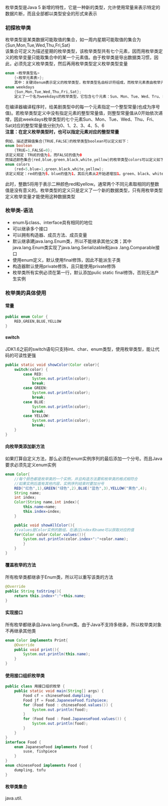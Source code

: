 枚举类型是Java 5 新增的特性，它是一种新的类型，允许使用常量来表示特定的数据片断，而且全部都以类型安全的形式来表示  
### 初探枚举类  
枚举类型是某类数据可能取值的集合，如一周内星期可能取值的集合为  
{Sun,Mon,Tue,Wed,Thu,Fri,Sat}  
该集合可定义为描述星期的枚举类型，该枚举类型共有七个元素，因而用枚举类定义的枚举变量只能取集合中的某一个元素值。由于枚举类是导出数据类习惯，因此，必须先定义枚举类型，然后再用枚举类型定义枚举类型变量  
```java
enum <枚举类型名>
    {<枚举元素表>};  
    其中：关键词enum表示定义的枚举类型，枚举类型名由标识符组成，而枚举元素表由枚举元素或枚举常量组成，例如  
enum weekdays
    {Sun,Mon,Tue,Wed,Thu,Fri,Sat};
    定义了一个名为weekdays的枚举类型，它包含七个元素：Sun、Mon、Tue、Wed、Tru、Fri、Sat 
```  
在编译器编译程序时，给美剧类型中的每一个元素指定一个整型常量(也成为序号值)。若枚举类型定义中没有指定元素的整型常量值，则整型常量值从0开始依次递增，因此weekdays枚举类型的七个元素Sun、Mon、Tue、Wed、Thu、Fri、Sat对应的整型常量值分别为0、1、2、3、4、5、6  
**注意：在定义枚举类型时，也可以指定元素对应的整型常量**  
```java
例如，描述逻辑值集合{TRUE,FALSE}的枚举类型boolean可以定义如下：  
enum boolean
    {TRUE=1,FALSE=0};
该定义规定：TRUE的值为1，而FALSE的值为0  
而描述颜色集合{red,blue,green,black,white,yellow}的枚举类型colors可以定义如下：
enum colors
    {red=5,blue=1,green,black,white,yellow};
该定义规定：red的值为5，blue的值为1，其后元素从2开始递增加1。green、black、white、yellow的值依次为2，3，4，5
```
此时，整数5将用于表示二种颜色red和yellow。通常两个不同元素取相同的整数值是没有意义的。枚举类型的定义只是定义了一个新的数据类型，只有用枚举类型定义枚举变量才能使用这种数据类型  
### 枚举类-语法  
+ enum与class、interface具有相同的地位  
+ 可以继承多个接口  
+ 可以拥有构造器、成员方法、成员变量  
+ 默认继承建java.lang.Enum类，所以不能继承其他父类；其中java.lang.Enum类实现了java.lang.Serializable和java
.lang.Comparable接口  
+ 使用enum定义，默认使用final修饰，因此不能派生子类  
+ 构造器默认使用private修饰，且只能使用private修饰  
+ 枚举类所有实例必须在第一行，默认添加pulic static final修饰，否则无法产生实例  
### 枚举类的具体使用  
#### 常量  
```java
public enum Color {
    RED,GREEN,BLUE,YELLOW
}
```
#### switch  
JDK1.6之前的switch语句只支持int、char、enum类型，使用枚举类型，能让代码的可读性更强  
```java
public static void showColor(Color color){
    switch(color) {
        case RED:
            System.out.println(color);
            break;
        case GREEN:
            System.out.println(color);
            break;
        case BLUE:
            System.out.println(color);
            break;
        case YELLOW:
            System.out.println(color);
            break;
    }
}
```
#### 向枚举类添加新方法  
如果打算自定义方法，那么必须在enum实例序列的最后添加一个分号。而且Java要求必须先定义enum实例  
```java
enum Color{
    //每个颜色都是枚举类的一个实例，并且构造方法要和枚举类的格式相符合
    //如果实例后面有其他内容，实例序列结束时要加分号
    RED("红色",1),GREEN("绿色",2),BLUE("蓝色",3),YELLOW("黄色",4);
    String name;
    int index;
    Color(String name,int index){
        this.name=name;
        this.index=index;
    }

    public void showAllColor(){
    //values是Color实例的数组，在通过index和name可以获取对应的值
    for(Color color:Color.values()){
        System.out.println(color.index+":"+color.name);
        }
    }
}
```
#### 覆盖枚举的方法  
所有枚举类都继承于Enum类，所以可以重写该类的方法  
```java
@Override
public String toString(){
    return this.index+":"+this.name;
}
```
#### 实现接口  
所有枚举都继承自Java.lang.Enum类。由于Java不支持多继承，所以枚举类对象不再继承其他类  
```java
enum Color implements Print{
    @Override
    public void print(){
        System.out.println(this.name);
    }
}
```
#### 使用接口组织枚举类  
```java
public class 用接口组织枚举 {
    public static void main(String[] args) {
        Food cf = chineseFood.dumpling;
        Food jf = Food.JapaneseFood.fishpiece;
        for (Food food : chineseFood.values()) {
            System.out.println(food);
        }
        for (Food food : Food.JapaneseFood.values()) {
            System.out.println(food);
        }
    }
}
interface Food {
    enum JapaneseFood implements Food {
        suse, fishpiece
    }
}
enum chineseFood implements Food {
    dumpling, tofu
}
```
#### 枚举类集合  
java.util.